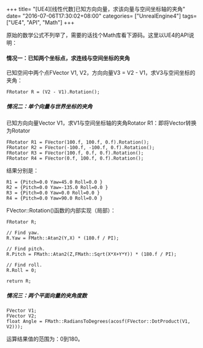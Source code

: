 +++
title= "[UE4][线性代数]已知方向向量，求该向量与空间坐标轴的夹角"
date= "2016-07-06T17:30:02+08:00"
categories= ["UnrealEngine4"]
tags= ["UE4", "API", "Math"]
+++


原始的数学公式不列举了，需要的话找个Math库看下源码。这里以UE4的API说明：

#### 情况一：已知两个坐标点，求连线与空间坐标的夹角
已知空间中两个点FVector V1, V2，方向向量V3 = V2 - V1，求V3与空间坐标的夹角：

    FRotator R = (V2 - V1).Rotation();

##### 情况二：单个向量与世界坐标的夹角
已知方向向量Vector V1，求V1与空间坐标轴的夹角Rotator R1：即将Vector转换为Rotator

    FRotator R1 = FVector(100.f, 100.f, 0.f).Rotation();
    FRotator R2 = FVector(-100.f, -100.f, 0.f).Rotation();
    FRotator R3 = FVector(100.f, 0.f, 0.f).Rotation();
    FRotator R4 = FVector(0.f, 100.f, 0.f).Rotation();

结果分别是：

    R1 = {Pitch=0.0 Yaw=45.0 Roll=0.0 }
    R2 = {Pitch=0.0 Yaw=-135.0 Roll=0.0 }
    R3 = {Pitch=0.0 Yaw=0.0 Roll=0.0 }
    R4 = {Pitch=0.0 Yaw=90.0 Roll=0.0 }


FVector::Rotation()函数的内部实现（局部）：

    FRotator R;

    // Find yaw.
    R.Yaw = FMath::Atan2(Y,X) * (180.f / PI);

    // Find pitch.
    R.Pitch = FMath::Atan2(Z,FMath::Sqrt(X*X+Y*Y)) * (180.f / PI);

    // Find roll.
    R.Roll = 0;

    return R;
	
##### 情况三：两个平面向量的夹角度数

	FVector V1;
	FVector V2;
	float Angle = FMath::RadiansToDegrees(acosf(FVector::DotProduct(V1, V2)));
	
运算结果值的范围为：0到180。